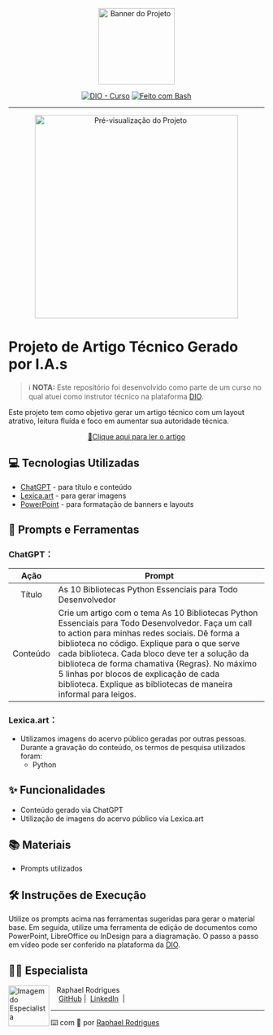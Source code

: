 <p align="center">
    <img width="150" src=".github/assets/banner.png" alt="Banner do Projeto">
</p>

<p align="center">
  <a href="https://dio.me/"><img src="https://img.shields.io/badge/DIO-Curso-28DA77?logo=youtube" alt="DIO - Curso"></a>
  <a href="https://www.gnu.org/software/bash/" title="Ir para a página inicial do Bash"><img src="https://img.shields.io/badge/Prompt-Project-blue?logo=gnu-bash&amp;logoColor=white" alt="Feito com Bash"></a>
</p>

---

<p align="center">
  <img 
    src=".github/assets/preview.png"
    width="400"  
    alt="Pré-visualização do Projeto"
  />
</p>

# Projeto de Artigo Técnico Gerado por I.A.s

 > ℹ️ **NOTA:** Este repositório foi desenvolvido como parte de um curso no qual atuei como instrutor técnico na plataforma [DIO](https://dio.me).

Este projeto tem como objetivo gerar um artigo técnico com um layout atrativo, leitura fluída e foco em aumentar sua autoridade técnica.

<p align="center">
  <a href="https://web.dio.me/articles/as-10-bibliotecas-python-essenciais-para-todo-desenvolvedor?back=%2Farticles&page=1&order=oldest"> 📕Clique aqui para ler o artigo</a>
</p>

## 💻 Tecnologias Utilizadas

- [ChatGPT](https://chat.openai.com/) - para título e conteúdo
- [Lexica.art](https://lexica.art/) - para gerar imagens
- [PowerPoint](https://www.microsoft.com/en/microsoft-365/powerpoint) - para formatação de banners e layouts

## 📄 Prompts e Ferramentas

### ChatGPT：

|   Ação   | Prompt                                                                                                                                                                                                                                                                         |
| :------: | ------------------------------------------------------------------------------------------------------------------------------------------------------------------------------------------------------------------------------------------------------------------------------ |
|  Título  | As 10 Bibliotecas Python Essenciais para Todo Desenvolvedor                                                                                                                                                                                                    |
| Conteúdo | Crie um artigo com o tema As 10 Bibliotecas Python Essenciais para Todo Desenvolvedor. Faça um call to action para minhas redes sociais. Dê forma a biblioteca no código. Explique para o que serve cada biblioteca. Cada bloco deve ter a solução da biblioteca de forma chamativa {Regras}. No máximo 5 linhas por blocos de explicação de cada biblioteca. Explique as bibliotecas de maneira informal para leigos. |

### Lexica.art：

- Utilizamos imagens do acervo público geradas por outras pessoas. Durante a gravação do conteúdo, os termos de pesquisa utilizados foram:
  - Python

## ✨ Funcionalidades

- Conteúdo gerado via ChatGPT
- Utilização de imagens do acervo público via Lexica.art

## 📚 Materiais

- Prompts utilizados

## 🛠️ Instruções de Execução

Utilize os prompts acima nas ferramentas sugeridas para gerar o material base. Em seguida, utilize uma ferramenta de edição de documentos como PowerPoint, LibreOffice ou InDesign para a diagramação. O passo a passo em vídeo pode ser conferido na plataforma da [DIO](https://dio.me).

## 👨‍💻 Especialista

<p>
    <img 
      align=left 
      margin=10 
      width=80 
      src="https://avatars.githubusercontent.com/u/37452836?v=4"
      alt="Imagem do Especialista"
    />
    <p>&nbsp;&nbsp;&nbsp;Raphael Rodrigues<br>
    &nbsp;&nbsp;&nbsp;
    <a href="https://github.com/phrafinhas">
    GitHub</a>&nbsp;|&nbsp;
    <a href="https://www.linkedin.com/in/raphael-rodrigues-545a79245/">
    LinkedIn</a>
    &nbsp;|&nbsp;</p>
</p>

---

⌨️ com 💜 por [Raphael Rodrigues](https://github.com/phrafinhas)
